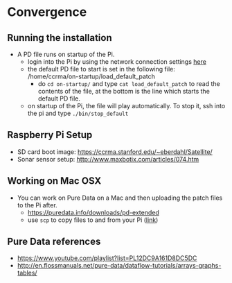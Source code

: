 # Convergence

## Running the installation

- A PD file runs on startup of the Pi.
	- login into the Pi by using the network connection settings [here](https://ccrma.stanford.edu/wiki/CCRMA_Satellite_How_To_Connect_RevC)
	- the default PD file to start is set in the following file: /home/ccrma/on-startup/load_default_patch
		- do `cd on-startup/` and type `cat load_default_patch` to read the contents of the file, at the bottom is the line which starts the default PD file.
	- on startup of the Pi, the file will play automatically. To stop it, ssh into the pi and type `./bin/stop_default`

## Raspberry Pi Setup

- SD card boot image: https://ccrma.stanford.edu/~eberdahl/Satellite/
- Sonar sensor setup: http://www.maxbotix.com/articles/074.htm

## Working on Mac OSX

- You can work on Pure Data on a Mac and then uploading the patch files to the Pi after.
	- https://puredata.info/downloads/pd-extended
	- use `scp` to copy files to and from your Pi ([link](https://ccrma.stanford.edu/wiki/Satellite_CCRMA_First_Steps))

## Pure Data references

- https://www.youtube.com/playlist?list=PL12DC9A161D8DC5DC
- http://en.flossmanuals.net/pure-data/dataflow-tutorials/arrays-graphs-tables/
